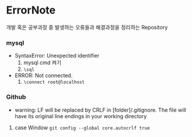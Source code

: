 # ErrorNote
개발 혹은 공부과정 중 발생하는 오류들과 해결과정을 정리하는 Repository


### mysql
- SyntaxError: Unexpected identifier
  1. mysql cmd 켜기
  2. `\sql`
- ERROR: Not connected.
  1. `\connect root@localhost`

### Github
- warning: LF will be replaced by CRLF in [folder]/.gitignore.
The file will have its original line endings in your working directory
1. case Window
  `git config --global core.autocrlf true`
